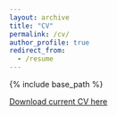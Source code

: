 ```yaml
---
layout: archive
title: "CV"
permalink: /cv/
author_profile: true
redirect_from:
  - /resume
---
```


{% include base_path %}

[Download current CV here](https://docs.google.com/document/d/1Od21hhLShUe3yVUYH4twY0MD3-5LfySXq30vfg17Bew/edit?usp=sharing)
